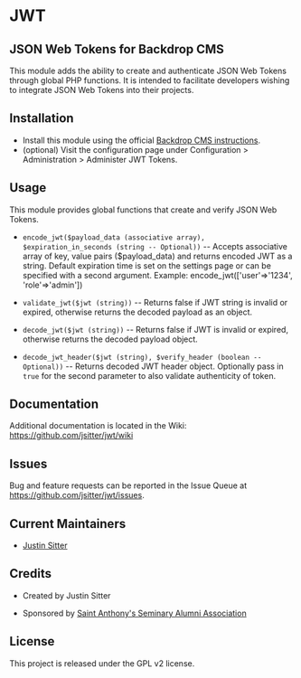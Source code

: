 # JWT
## JSON Web Tokens for Backdrop CMS

This module adds the ability to create and authenticate JSON Web Tokens through global PHP functions. It is intended to facilitate developers wishing to integrate JSON Web Tokens into their projects.

## Installation

- Install this module using the official [Backdrop CMS instructions](https://backdropcms.org/guide/modules).
- (optional) Visit the configuration page under Configuration > Administration > Administer JWT Tokens.

## Usage

This module provides global functions that create and verify JSON Web Tokens.

* `encode_jwt($payload_data (associative array), $expiration_in_seconds (string -- Optional))` -- Accepts associative array of key, value pairs ($payload_data) and returns encoded JWT as a string. Default expiration time is set on the settings page or can be specified with a second argument. Example: encode_jwt(['user'=>'1234', 'role'=>'admin'])

* `validate_jwt($jwt (string))` -- Returns false if JWT string is invalid or expired, otherwise returns the decoded payload as an object.

* `decode_jwt($jwt (string))` -- Returns false if JWT is invalid or expired, otherwise returns the decoded payload object.

* `decode_jwt_header($jwt (string), $verify_header (boolean -- Optional))` -- Returns decoded JWT header object. Optionally pass in `true` for the second parameter to also validate authenticity of token.

## Documentation

Additional documentation is located in the Wiki:
https://github.com/jsitter/jwt/wiki

## Issues

Bug and feature requests can be reported in the Issue Queue at https://github.com/jsitter/jwt/issues.

## Current Maintainers

- [Justin Sitter](https://github.com/jsitter)

## Credits

- Created by Justin Sitter

- Sponsored by [Saint Anthony's Seminary Alumni Association](https://www.sasalumni.org)

## License

This project is released under the GPL v2 license.

